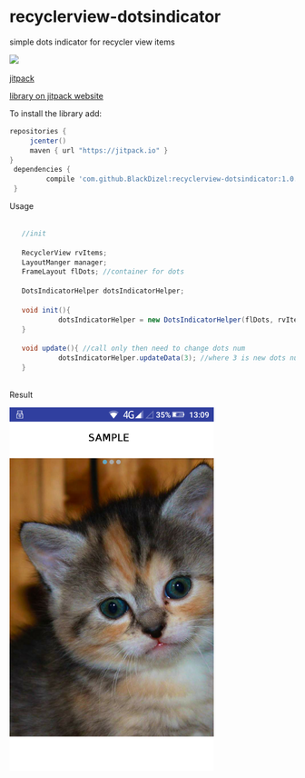 # recyclerview-dotsindicator
simple dots indicator for recycler view items

[![](https://jitpack.io/v/BlackDizel/recyclerview-dotsindicator.svg)](https://jitpack.io/#BlackDizel/recyclerview-dotsindicator)

[jitpack](https://github.com/jitpack)

[library on jitpack website](https://jitpack.io/#BlackDizel/recyclerview-dotsindicator)

To install the library add: 
 
   ```gradle
   repositories { 
        jcenter()
        maven { url "https://jitpack.io" }
   }
   	dependencies {
	        compile 'com.github.BlackDizel:recyclerview-dotsindicator:1.0.1'
	}
   ```  

Usage

```java
   
   //init
   
   RecyclerView rvItems;
   LayoutManger manager;
   FrameLayout flDots; //container for dots
   
   DotsIndicatorHelper dotsIndicatorHelper;
   
   void init(){
            dotsIndicatorHelper = new DotsIndicatorHelper(flDots, rvItems, layoutManager);
   }
   
   void update(){ //call only then need to change dots num
            dotsIndicatorHelper.updateData(3); //where 3 is new dots num
   }
   
```

Result

<img src="https://raw.githubusercontent.com/BlackDizel/recyclerview-dotsindicator/master/dots.png" width="360" height="640"/>
	
